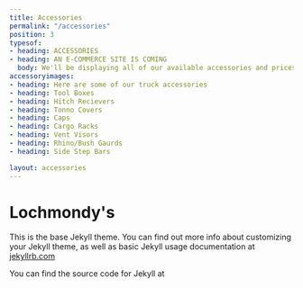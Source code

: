 ```yaml
---
title: Accessories
permalink: "/accessories"
position: 3
typesof:
- heading: ACCESSORIES
- heading: AN E-COMMERCE SITE IS COMING
  body: We'll be displaying all of our available accessories and prices!
accessoryimages:
- heading: Here are some of our truck accessories
- heading: Tool Boxes
- heading: Hitch Recievers
- heading: Tonno Covers
- heading: Caps
- heading: Cargo Racks
- heading: Vent Visors
- heading: Rhino/Bush Gaurds
- heading: Side Step Bars

layout: accessories
---
```


# Lochmondy's

This is the base Jekyll theme. You can find out more info about customizing your Jekyll theme, as well as basic Jekyll usage documentation at [jekyllrb.com](http://jekyllrb.com/)

You can find the source code for Jekyll at

